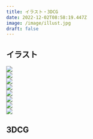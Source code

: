 ```yaml
---
title: イラスト・3DCG
date: 2022-12-02T08:58:19.447Z
image: /image/illust.jpg
draft: false
---
```

## イラスト
<div class="illust-container">
    <div class="illust-button"><img id="grid-1" onclick="clickedImage('grid-1');" src="/image/illust_kishi_02.png"></div>
    <div class="illust-button"><img id="grid-2" onclick="clickedImage('grid-2');" src="/image/illust_kishi_01.png"></div>
    <div class="illust-button"><img id="grid-3" onclick="clickedImage('grid-3');" src="/image/tsuno_denxchan.png"></div>
    <div class="illust-button"><img id="grid-4" onclick="clickedImage('grid-4');" src="/image/illust_ramune_00.png"></div>
    <div class="illust-button"><img id="grid-5" onclick="clickedImage('grid-5');" src="/image/laisa_1.jpg"></div>
    <div class="illust-button"><img id="grid-6" onclick="clickedImage('grid-6');" src="/image/nanari_1.jpg"></div>
    <div class="illust-button"><img id="grid-7" onclick="clickedImage('grid-7');" src="/image/laisa_2.jpg"></div>
    <div class="illust-button"><img id="grid-8" onclick="clickedImage('grid-8');" src="/image/ramune_robo_den.png"></div>
</div>

<div class="popup" id="js-popup">
    <div class="popup-inner">
        <a><img id="popup-image" src=""></a>
    </div>
    <div class="black-background" id="js-black-bg"></div>
</div>

<style type="text/css">
.popup {
  position: fixed;
  left: 0;
  top: 0;
  width: 100%;
  height: 100%;
  z-index: 9999;
  opacity: 0;
  visibility: hidden;
  transition: .6s;
}
.popup.is-show {
  opacity: 1;
  visibility: visible;
}
.popup-inner {
  position: absolute;
  left: 50%;
  top: 50%;
  transform: translate(-50%,-50%);
  width: 80%;
  max-width: 600px;
  padding: 50px;
  background-color: #fff;
  z-index: 2;
}
.popup-inner img {
  width: 100%;
}
.black-background {
  position: absolute;
  left: 0;
  top: 0;
  width: 100%;
  height: 100%;
  background-color: rgba(0,0,0,.8);
  z-index: 1;
  cursor: pointer;
}
</style>

<script type="text/javascript" src="/js/popupImage.js"></script>

## 3DCG